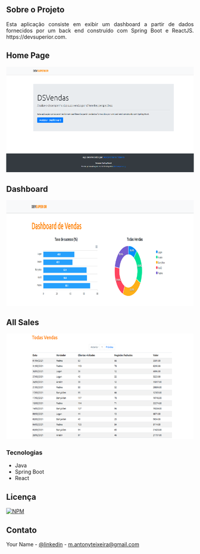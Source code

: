 

<!-- ABOUT THE PROJECT -->
## Sobre o Projeto

<p align="justify"> 
  Esta aplicação consiste em exibir um dashboard a partir de dados fornecidos por um back end construído com Spring Boot e ReactJS. https://devsuperior.com.
 </p>

## Home Page

![Web 1](https://github.com/MAntonioST/projeto-sds3/blob/main/frontend/src/assets/img/page1.png)

## Dashboard

![Web 1](https://github.com/MAntonioST/projeto-sds3/blob/main/frontend/src/assets/img/page2.png)


## All Sales

![Web 1](https://github.com/MAntonioST/projeto-sds3/blob/main/frontend/src/assets/img/page3.png)


### Tecnologias

* Java
* Spring Boot
* React 


<!-- LICENSE -->
## Licença

[![NPM](https://img.shields.io/npm/l/react)](https://github.com/MAntonioST/dev-catalog-cars/blob/main/LICENSE) 



<!-- CONTACT -->
## Contato

Your Name - [@linkedin](https://www.linkedin.com/in/marco-antonio-teixeira-5890084a/) - m.antonyteixeira@gmail.com
